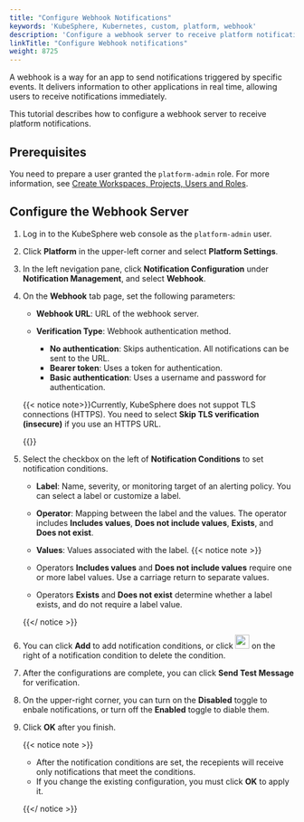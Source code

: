 ```yaml
---
title: "Configure Webhook Notifications"
keywords: 'KubeSphere, Kubernetes, custom, platform, webhook'
description: 'Configure a webhook server to receive platform notifications through the webhook.'
linkTitle: "Configure Webhook notifications"
weight: 8725
---
```


A webhook is a way for an app to send notifications triggered by specific events. It delivers information to other applications in real time, allowing users to receive notifications immediately.

This tutorial describes how to configure a webhook server to receive platform notifications.

## Prerequisites

You need to prepare a user granted the `platform-admin` role. For more information, see [Create Workspaces, Projects, Users and Roles](../../../../quick-start/create-workspace-and-project/).

## Configure the Webhook Server

1. Log in to the KubeSphere web console as the `platform-admin` user.

2. Click **Platform** in the upper-left corner and select **Platform Settings**.

3. In the left nevigation pane, click **Notification Configuration** under **Notification Management**, and select **Webhook**.

4. On the **Webhook** tab page, set the following parameters:

   - **Webhook URL**: URL of the webhook server.

   - **Verification Type**: Webhook authentication method.
     - **No authentication**: Skips authentication. All notifications can be sent to the URL.
     - **Bearer token**: Uses a token for authentication.
     - **Basic authentication**: Uses a username and password for authentication.

   {{< notice note>}}Currently, KubeSphere does not suppot TLS connections (HTTPS). You need to select **Skip TLS verification (insecure)** if you use an HTTPS URL.

   {{</notice>}}

5. Select the checkbox on the left of **Notification Conditions** to set notification conditions.

    - **Label**: Name, severity, or monitoring target of an alerting policy. You can select a label or customize a label.
    - **Operator**: Mapping between the label and the values. The operator includes **Includes values**, **Does not include values**, **Exists**, and **Does not exist**.
    - **Values**: Values associated with the label.
    {{< notice note >}}

   - Operators **Includes values** and **Does not include values** require one or more label values. Use a carriage return to separate values.
   - Operators **Exists** and **Does not exist** determine whether a label exists, and do not require a label value.

   {{</ notice >}} 

6. You can click **Add** to add notification conditions, or click <img src="/images/docs/common-icons/trashcan.png" width='25' height='25' /> on the right of a notification condition to delete the condition.

7. After the configurations are complete, you can click **Send Test Message** for verification.

8. On the upper-right corner, you can turn on the **Disabled** toggle to enbale notifications, or turn off the **Enabled** toggle to diable them.

9. Click **OK** after you finish.

   {{< notice note >}}

   - After the notification conditions are set, the recepients will receive only notifications that meet the conditions.
   - If you change the existing configuration, you must click **OK** to apply it.

   {{</ notice >}} 
